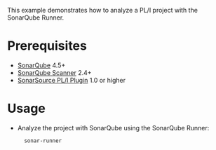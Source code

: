 This example demonstrates how to analyze a PL/I project with the SonarQube Runner.

Prerequisites
=============
* [SonarQube](http://www.sonarsource.org/downloads/) 4.5+
* [SonarQube Scanner](http://docs.sonarqube.org/display/SONAR/Analyzing+with+SonarQube+Scanner) 2.4+
* [SonarSource PL/I Plugin](http://www.sonarsource.com/products/plugins/languages/pli/) 1.0 or higher

Usage
=====
* Analyze the project with SonarQube using the SonarQube Runner:

        sonar-runner
